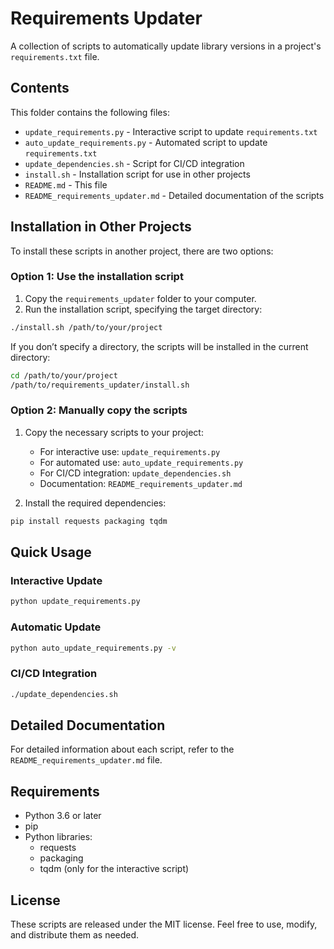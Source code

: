 # Requirements Updater

A collection of scripts to automatically update library versions in a project's `requirements.txt` file.

## Contents

This folder contains the following files:

- `update_requirements.py` - Interactive script to update `requirements.txt`
- `auto_update_requirements.py` - Automated script to update `requirements.txt`
- `update_dependencies.sh` - Script for CI/CD integration
- `install.sh` - Installation script for use in other projects
- `README.md` - This file
- `README_requirements_updater.md` - Detailed documentation of the scripts

## Installation in Other Projects

To install these scripts in another project, there are two options:

### Option 1: Use the installation script

1. Copy the `requirements_updater` folder to your computer.
2. Run the installation script, specifying the target directory:

```bash
./install.sh /path/to/your/project
```

If you don’t specify a directory, the scripts will be installed in the current directory:

```bash
cd /path/to/your/project
/path/to/requirements_updater/install.sh
```

### Option 2: Manually copy the scripts

1. Copy the necessary scripts to your project:
   - For interactive use: `update_requirements.py`
   - For automated use: `auto_update_requirements.py`
   - For CI/CD integration: `update_dependencies.sh`
   - Documentation: `README_requirements_updater.md`

2. Install the required dependencies:

```bash
pip install requests packaging tqdm
```

## Quick Usage

### Interactive Update

```bash
python update_requirements.py
```

### Automatic Update

```bash
python auto_update_requirements.py -v
```

### CI/CD Integration

```bash
./update_dependencies.sh
```

## Detailed Documentation

For detailed information about each script, refer to the `README_requirements_updater.md` file.

## Requirements

- Python 3.6 or later
- pip
- Python libraries:
  - requests
  - packaging
  - tqdm (only for the interactive script)

## License

These scripts are released under the MIT license. Feel free to use, modify, and distribute them as needed.
